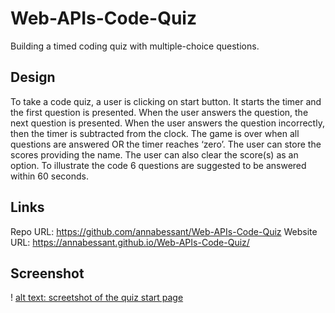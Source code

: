 # Web-APIs-Code-Quiz
Building a timed coding quiz with multiple-choice questions.

## Design
To take a code quiz, a user is clicking on start button. It starts the timer and the first question is presented. When the user answers the question, the next question is presented. When the user answers the question incorrectly, then the timer is subtracted from the clock. The game is over when all questions are answered OR the timer reaches ‘zero’. The user can store the scores providing the name. The user can also clear the score(s) as an option. To illustrate the code 6 questions are suggested to be answered within 60 seconds. 

## Links
Repo URL: https://github.com/annabessant/Web-APIs-Code-Quiz 
Website URL: https://annabessant.github.io/Web-APIs-Code-Quiz/ 

## Screenshot
! [alt text: screetshot of the quiz start page](./assets/Screenshot_Start_Quiz.jpeg)

